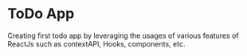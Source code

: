 # ToDo App
Creating first todo app by leveraging the usages of various features of ReactJs such as contextAPI, Hooks, components, etc.
